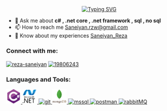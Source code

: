 <div style="display: flex; justify-content: center;">
  <a href="https://git.io/typing-svg">
    <img src="https://readme-typing-svg.demolab.com/?lines=Hi+🙋‍♂️,+I'm+Reza+Saneiyan;dotNet+Developer" alt="Typing SVG">
  </a>
</div>

- 💬 Ask me about **c# , .net core , .net framework , sql , no sql**
- 📫 How to reach me [Saneiyan.rzw@gmail.com](mailto:Saneiyan.rzw@gmail.com)
- 📄 Know about my experiences [Saneiyan_Reza](https://saneiyanreza.github.io/)

<h3 align="left">Connect with me:</h3>
<p align="left">
  <a href="https://linkedin.com/in/reza-saneiyan" target="blank"><img align="center" src="https://raw.githubusercontent.com/rahuldkjain/github-profile-readme-generator/master/src/images/icons/Social/linked-in-alt.svg" alt="reza-saneiyan" height="30" width="40" /></a>
  <a href="https://stackoverflow.com/users/19806243" target="blank"><img align="center" src="https://raw.githubusercontent.com/rahuldkjain/github-profile-readme-generator/master/src/images/icons/Social/stack-overflow.svg" alt="19806243" height="30" width="40" /></a>
</p>

<h3 align="left">Languages and Tools:</h3>
<p align="left">
  <a href="https://www.w3schools.com/cs/" target="_blank" rel="noreferrer">
    <img src="https://raw.githubusercontent.com/devicons/devicon/master/icons/csharp/csharp-original.svg" alt="csharp" width="40" height="40"/>
  </a>
  <a href="https://dotnet.microsoft.com/" target="_blank" rel="noreferrer">
    <img src="https://raw.githubusercontent.com/devicons/devicon/master/icons/dot-net/dot-net-original-wordmark.svg" alt="dotnet" width="40" height="40"/>
  </a>
  <a href="https://git-scm.com/" target="_blank" rel="noreferrer">
    <img src="https://www.vectorlogo.zone/logos/git-scm/git-scm-icon.svg" alt="git" width="40" height="40"/>
  </a>
  <a href="https://www.mongodb.com/" target="_blank" rel="noreferrer">
    <img src="https://raw.githubusercontent.com/devicons/devicon/master/icons/mongodb/mongodb-original-wordmark.svg" alt="mongodb" width="40" height="40"/>
  </a>
  <a href="https://www.microsoft.com/en-us/sql-server" target="_blank" rel="noreferrer">
    <img src="https://encrypted-tbn0.gstatic.com/images?q=tbn:ANd9GcQDVkPt-aLBKSvr3tg8vPS9pi6zM1BnOrA8HyNkYaDq&s" alt="mssql" width="40" height="40"/>
  </a>
  <a href="https://postman.com" target="_blank" rel="noreferrer">
    <img src="https://www.vectorlogo.zone/logos/getpostman/getpostman-icon.svg" alt="postman" width="40" height="40"/>
  </a>
  <a href="https://www.rabbitmq.com" target="_blank" rel="noreferrer">
    <img src="https://www.vectorlogo.zone/logos/rabbitmq/rabbitmq-icon.svg" alt="rabbitMQ" width="40" height="40"/>
  </a>
</p>
